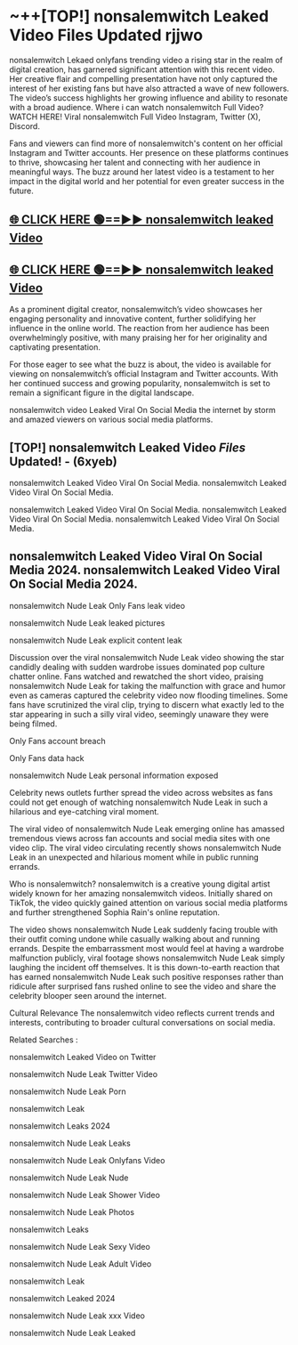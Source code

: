 # ~++[TOP!] nonsalemwitch Leaked Video Files Updated rjjwo

 nonsalemwitch Lekaed onlyfans trending video a rising star in the realm of digital creation, has garnered significant attention with this recent video. Her creative flair and compelling presentation have not only captured the interest of her existing fans but have also attracted a wave of new followers. The video’s success highlights her growing influence and ability to resonate with a broad audience.
Where i can watch  nonsalemwitch Full Video? WATCH HERE! Viral  nonsalemwitch Full Video Instagram, Twitter (X), Discord.


Fans and viewers can find more of  nonsalemwitch's content on her official Instagram and Twitter accounts. Her presence on these platforms continues to thrive, showcasing her talent and connecting with her audience in meaningful ways. The buzz around her latest video is a testament to her impact in the digital world and her potential for even greater success in the future.


## [🌐 CLICK HERE 🟢==►►  nonsalemwitch leaked Video ](https://onlyclips.site?title=nonsalemwitch&ref=git)

## [🌐 CLICK HERE 🟢==►►  nonsalemwitch leaked Video ](https://onlyclips.site?title=nonsalemwitch&ref=git)


As a prominent digital creator,  nonsalemwitch’s video showcases her engaging personality and innovative content, further solidifying her influence in the online world. The reaction from her audience has been overwhelmingly positive, with many praising her for her originality and captivating presentation.

For those eager to see what the buzz is about, the video is available for viewing on  nonsalemwitch’s official Instagram and Twitter accounts. With her continued success and growing popularity,  nonsalemwitch is set to remain a significant figure in the digital landscape.


  nonsalemwitch video Leaked Viral On Social Media the internet by storm and amazed viewers on various social media platforms.


## [TOP!]  nonsalemwitch Leaked Video *Files* Updated! - (6xyeb) 

 nonsalemwitch Leaked Video Viral On Social Media. nonsalemwitch Leaked Video Viral On Social Media.

 nonsalemwitch Leaked Video Viral On Social Media. nonsalemwitch Leaked Video Viral On Social Media. nonsalemwitch Leaked Video Viral On Social Media.


##  nonsalemwitch Leaked Video Viral On Social Media 2024. nonsalemwitch Leaked Video Viral On Social Media 2024.
 nonsalemwitch Nude Leak Only Fans leak video

 nonsalemwitch Nude Leak leaked pictures

 nonsalemwitch Nude Leak explicit content leak

Discussion over the viral  nonsalemwitch Nude Leak video showing the star candidly dealing with sudden wardrobe issues dominated pop culture chatter online. Fans watched and rewatched the short video, praising  nonsalemwitch Nude Leak for taking the malfunction with grace and humor even as cameras captured the celebrity video now flooding timelines. Some fans have scrutinized the viral clip, trying to discern what exactly led to the star appearing in such a silly viral video, seemingly unaware they were being filmed.


Only Fans account breach

Only Fans data hack

 nonsalemwitch Nude Leak personal information exposed

Celebrity news outlets further spread the video across websites as fans could not get enough of watching  nonsalemwitch Nude Leak in such a hilarious and eye-catching viral moment.


The viral video of  nonsalemwitch Nude Leak emerging online has amassed tremendous views across fan accounts and social media sites with one video clip. The viral video circulating recently shows  nonsalemwitch Nude Leak in an unexpected and hilarious moment while in public running errands.


Who is  nonsalemwitch?  nonsalemwitch is a creative young digital artist widely known for her amazing  nonsalemwitch videos. Initially shared on TikTok, the video quickly gained attention on various social media platforms and further strengthened Sophia Rain's online reputation.

The video shows  nonsalemwitch Nude Leak suddenly facing trouble with their outfit coming undone while casually walking about and running errands. Despite the embarrassment most would feel at having a wardrobe malfunction publicly, viral footage shows  nonsalemwitch Nude Leak simply laughing the incident off themselves. It is this down-to-earth reaction that has earned  nonsalemwitch Nude Leak such positive responses rather than ridicule after surprised fans rushed online to see the video and share the celebrity blooper seen around the internet.

Cultural Relevance The  nonsalemwitch video reflects current trends and interests, contributing to broader cultural conversations on social media.

Related Searches :

 nonsalemwitch Leaked Video on Twitter

 nonsalemwitch Nude Leak Twitter Video

 nonsalemwitch Nude Leak Porn

 nonsalemwitch Leak 

 nonsalemwitch Leaks 2024

 nonsalemwitch Nude Leak Leaks

 nonsalemwitch Nude Leak Onlyfans Video

 nonsalemwitch Nude Leak Nude

 nonsalemwitch Nude Leak Shower Video

 nonsalemwitch Nude Leak Photos

 nonsalemwitch Leaks

 nonsalemwitch Nude Leak Sexy Video

 nonsalemwitch Nude Leak Adult Video

 nonsalemwitch Leak

 nonsalemwitch Leaked 2024

 nonsalemwitch Nude Leak xxx Video

 nonsalemwitch Nude Leak Leaked